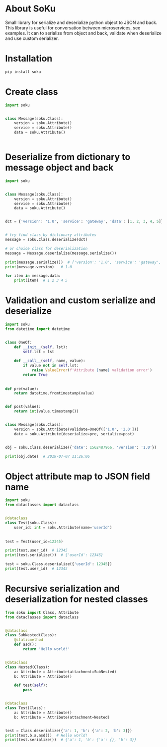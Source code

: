 About SoKu
==========

Small library for serialize and deserialize python object to JSON and back. This library is useful for conversation between microservices, see examples. It can to serialize from object and back, validate when deserialize and use custom serializer.

# Installation

```bash
pip install soku
```

# Create class

```python
import soku


class Message(soku.Class):
    version = soku.Attribute()
    service = soku.Attribute()
    data = soku.Attribute()
    
``` 

# Deserialize from dictionary to message object and back

```python
import soku


class Message(soku.Class):
    version = soku.Attribute()
    service = soku.Attribute()
    data = soku.Attribute()


dct = {'version': '1.0', 'service': 'gateway', 'data': [1, 2, 3, 4, 5]}


# try find class by dictionary attributes
message = soku.Class.deserialize(dct)

# or choice class for deserialization
message = Message.deserialize(message.serialize())

print(message.serialize())  # {'version': '1.0', 'service': 'gateway', 'data': [1, 2, 3, 4, 5]}
print(message.version)   # 1.0

for item in message.data:
    print(item)  # 1 2 3 4 5

```

# Validation and custom serialize and deserialize

```python
import soku
from datetime import datetime


class OneOf:
    def __init__(self, lst):
        self.lst = lst
        
    def __call__(self, name, value):
        if value not in self.lst:
            raise ValueError(f'Attribute {name} validation error')
        return True
        
        
def pre(value):
    return datetime.fromtimestamp(value)


def post(value):
    return int(value.timestamp())


class Message(soku.Class):
    version = soku.Attribute(validate=OneOf(['1.0', '2.0']))
    date = soku.Attribute(deserialize=pre, serialize=post)


obj = soku.Class.deserialize({'date': 1562487966, 'version': '1.0'})

print(obj.date)  # 2019-07-07 11:26:06

```

# Object attribute map to JSON field name

```python
import soku
from dataclasses import dataclass


@dataclass
class Test(soku.Class):
    user_id: int = soku.Attribute(name='userId')
    
    
test = Test(user_id=12345)

print(test.user_id)  # 12345
print(test.serialize())  # {'userId': 12345}

test = soku.Class.deserialize({'userId': 12345})
print(test.user_id)  # 12345

```

# Recursive serialization and deserialization for nested classes

```python
from soku import Class, Attribute
from dataclasses import dataclass


@dataclass
class SubNested(Class):
    @staticmethod
    def asd():
        return 'Hello world!'


@dataclass
class Nested(Class):
    a: Attribute = Attribute(attachment=SubNested)
    b: Attribute = Attribute()

    def test(self):
        pass


@dataclass
class Test(Class):
    a: Attribute = Attribute()
    b: Attribute = Attribute(attachment=Nested)


test = Class.deserialize({'a': 1, 'b': {'a': 2, 'b': 3}})
print(test.b.a.asd())  # Hello world!
print(test.serialize())  # {'a': 1, 'b': {'a': {}, 'b': 3}}
```